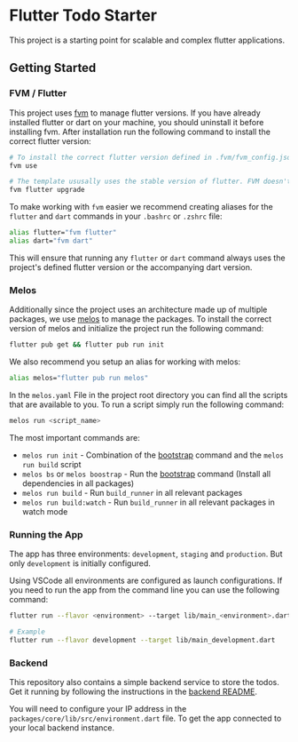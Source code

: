 # Flutter Todo Starter

This project is a starting point for scalable and complex flutter applications.

## Getting Started

### FVM / Flutter

This project uses [fvm](https://fvm.app/) to manage flutter versions. If you have already installed flutter or dart on your machine, you should uninstall it before installing fvm. After installation run the following command to install the correct flutter version:

```bash
# To install the correct flutter version defined in .fvm/fvm_config.json
fvm use

# The template ususally uses the stable version of flutter. FVM doesn't care if your stable version is up to date. To make sure you have the latest stable version run the following command:
fvm flutter upgrade
```

To make working with `fvm` easier we recommend creating aliases for the `flutter` and `dart` commands in your `.bashrc` or `.zshrc` file:

```bash
alias flutter="fvm flutter"
alias dart="fvm dart"
```

This will ensure that running any `flutter` or `dart` command always uses the project's defined flutter version or the accompanying dart version.

### Melos

Additionally since the project uses an architecture made up of multiple packages, we use [melos](https://melos.invertase.dev/~melos-latest) to manage the packages. To install the correct version of melos and initialize the project run the following command:

```bash
flutter pub get && flutter pub run init
```

We also recommend you setup an alias for working with melos:

```bash
alias melos="flutter pub run melos"
```

In the `melos.yaml` File in the project root directory you can find all the scripts that are available to you. To run a script simply run the following command:

```bash
melos run <script_name>
```

The most important commands are:

* `melos run init` - Combination of the [bootstrap](https://melos.invertase.dev/~melos-latest/commands/bootstrap) command and the `melos run build` script
* `melos bs` or `melos boostrap` - Run the [bootstrap](https://melos.invertase.dev/~melos-latest/commands/bootstrap) command (Install all dependencies in all packages)
* `melos run build` - Run `build_runner` in all relevant packages
* `melos run build:watch` - Run `build_runner` in all relevant packages in watch mode

### Running the App

The app has three environments: `development`, `staging` and `production`. But only
`development` is initially configured.

Using VSCode all environments are configured as launch configurations. If you need to run the app from the command line you can use the following command:

```bash
flutter run --flavor <environment> --target lib/main_<environment>.dart

# Example
flutter run --flavor development --target lib/main_development.dart
```

### Backend

This repository also contains a simple backend service to store the todos. Get it running by following the instructions in the [backend README](./backend/README.md).

You will need to configure your IP address in the `packages/core/lib/src/environment.dart` file. To get the app connected to your local backend instance.
